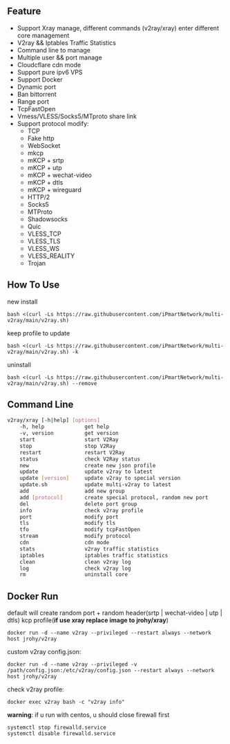 ## Feature
- Support Xray manage, different commands (v2ray/xray) enter different core management
- V2ray && Iptables Traffic Statistics
- Command line to manage
- Multiple user && port manage
- Cloudcflare cdn mode
- Support pure ipv6 VPS
- Support Docker
- Dynamic port
- Ban bittorrent
- Range port
- TcpFastOpen
- Vmess/VLESS/Socks5/MTproto share link
- Support protocol modify:
  - TCP
  - Fake http
  - WebSocket
  - mkcp
  - mKCP + srtp
  - mKCP + utp
  - mKCP + wechat-video
  - mKCP + dtls
  - mKCP + wireguard
  - HTTP/2
  - Socks5
  - MTProto
  - Shadowsocks
  - Quic
  - VLESS_TCP
  - VLESS_TLS
  - VLESS_WS
  - VLESS_REALITY
  - Trojan

## How To Use
new install
```
bash <(curl -Ls https://raw.githubusercontent.com/iPmartNetwork/multi-v2ray/main/v2ray.sh)
```

keep profile to update
```
bash <(curl -Ls https://raw.githubusercontent.com/iPmartNetwork/multi-v2ray/main/v2ray.sh) -k
```

uninstall
```
bash <(curl -Ls https://raw.githubusercontent.com/iPmartNetwork/multi-v2ray/main/v2ray.sh) --remove
```

## Command Line
```bash
v2ray/xray [-h|help] [options]
    -h, help             get help
    -v, version          get version
    start                start V2Ray
    stop                 stop V2Ray
    restart              restart V2Ray
    status               check V2Ray status
    new                  create new json profile
    update               update v2ray to latest
    update [version]     update v2ray to special version
    update.sh            update multi-v2ray to latest
    add                  add new group
    add [protocol]       create special protocol, random new port
    del                  delete port group
    info                 check v2ray profile
    port                 modify port
    tls                  modify tls
    tfo                  modify tcpFastOpen
    stream               modify protocol
    cdn                  cdn mode
    stats                v2ray traffic statistics
    iptables             iptables traffic statistics
    clean                clean v2ray log
    log                  check v2ray log
    rm                   uninstall core
```

## Docker Run
default will create random port + random header(srtp | wechat-video | utp | dtls) kcp profile(**if use xray replace image to jrohy/xray**)  
```
docker run -d --name v2ray --privileged --restart always --network host jrohy/v2ray
```

custom v2ray config.json:
```
docker run -d --name v2ray --privileged -v /path/config.json:/etc/v2ray/config.json --restart always --network host jrohy/v2ray
```

check v2ray profile:
```
docker exec v2ray bash -c "v2ray info"
```

**warning**: if u run with centos, u should close firewall first
```
systemctl stop firewalld.service
systemctl disable firewalld.service
```
